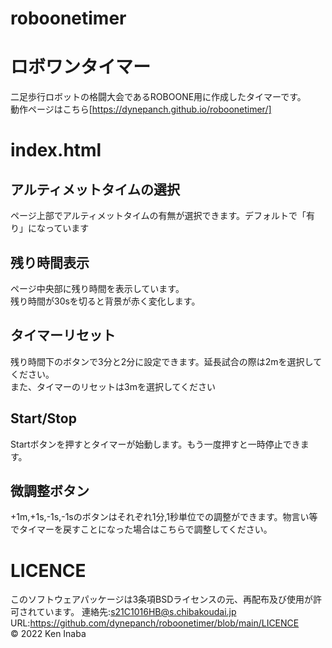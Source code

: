 # roboonetimer
# ロボワンタイマー
二足歩行ロボットの格闘大会であるROBOONE用に作成したタイマーです。
<br>
動作ページはこちら[https://dynepanch.github.io/roboonetimer/]
# index.html
## アルティメットタイムの選択
ページ上部でアルティメットタイムの有無が選択できます。デフォルトで「有り」になっています
<br>
## 残り時間表示
ページ中央部に残り時間を表示しています。
<br>
残り時間が30sを切ると背景が赤く変化します。
<br>
## タイマーリセット
残り時間下のボタンで3分と2分に設定できます。延長試合の際は2mを選択してください。
<br>
また、タイマーのリセットは3mを選択してください
<br>
## Start/Stop
Startボタンを押すとタイマーが始動します。もう一度押すと一時停止できます。
<br>
## 微調整ボタン
+1m,+1s,-1s,-1sのボタンはそれぞれ1分,1秒単位での調整ができます。物言い等でタイマーを戻すことになった場合はこちらで調整してください。
<br>
# LICENCE
このソフトウェアパッケージは3条項BSDライセンスの元、再配布及び使用が許可されています。
連絡先:s21C1016HB@s.chibakoudai.jp
URL:https://github.com/dynepanch/roboonetimer/blob/main/LICENCE
<br>
© 2022 Ken Inaba
